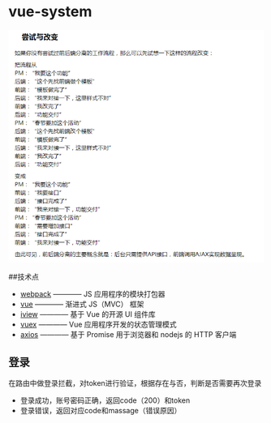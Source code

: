 # vue-system

![为什么要推这套框架](./src/assets/img/why.png)


##技术点
* [webpack](https://doc.webpack-china.org/)  ———— JS 应用程序的模块打包器
* [vue](https://cn.vuejs.org/) ———— 渐进式 JS（MVC） 框架
* [iview](https://www.iviewui.com/) ———— 基于 Vue 的开源 UI 组件库
* [vuex](https://vuex.vuejs.org/zh-cn/intro.html) ———— Vue 应用程序开发的状态管理模式
* [axios](https://www.kancloud.cn/yunye/axios/234845) ———— 基于 Promise 用于浏览器和 nodejs 的 HTTP 客户端

## 登录
在路由中做登录拦截，对token进行验证，根据存在与否，判断是否需要再次登录

* 登录成功，账号密码正确，返回code（200）和token
* 登录错误，返回对应code和massage（错误原因）